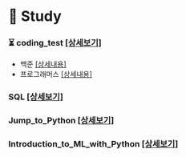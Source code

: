 # 📖 Study
### ⏳ coding_test [[상세보기]](https://github.com/kbjung/Study/tree/main/coding_test#readme)
+ 백준 [[상세내용]](https://github.com/kbjung/Study/tree/main/coding_test/baekjoon#readme)
+ 프로그래머스 [[상세내용]](https://github.com/kbjung/Study/tree/main/coding_test/programmers#readme)
### SQL [[상세보기]](https://github.com/kbjung/study/tree/main/SQL#readme)
### Jump_to_Python [[상세보기]](https://github.com/kbjung/Study/tree/main/Jump_to_Python#readme)
### Introduction_to_ML_with_Python [[상세보기]](https://github.com/kbjung/Study/tree/main/Introduction_to_ML_with_Python#readme)
